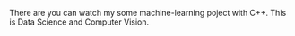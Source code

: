 There are you can watch my some machine-learning poject with C++. This is Data Science and Computer Vision.
